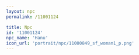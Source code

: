 ```yaml
---
layout: npc
permalink: /11001124

title: Npc
id: '11001124'
npc_name: 'Hanu'
icon_url: 'portrait/npc/11000849_sf_woman1_p.png'
---
```

